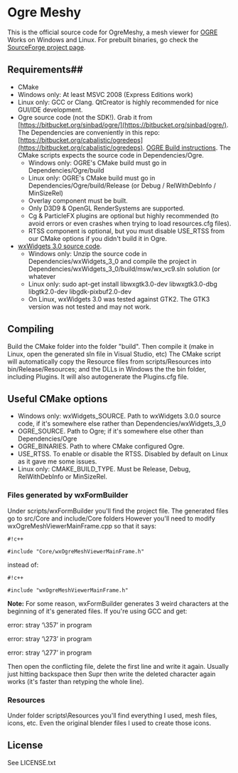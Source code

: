 # Ogre Meshy #

This is the official source code for OgreMeshy, a mesh viewer for [OGRE](www.ogre3d.org)
Works on Windows and Linux. For prebuilt binaries, go check the [SourceForge project page](http://sourceforge.net/projects/ogremeshy/).

## Requirements##
* CMake
* Windows only: At least MSVC 2008 (Express Editions work)
* Linux only: GCC or Clang. QtCreator is highly recommended for nice GUI/IDE development.
* Ogre source code (not the SDK!). Grab it from [https://bitbucket.org/sinbad/ogre/](https://bitbucket.org/sinbad/ogre/). The Dependencies are conveniently in this repo: [https://bitbucket.org/cabalistic/ogredeps](https://bitbucket.org/cabalistic/ogredeps). [OGRE Build instructions](http://www.ogre3d.org/tikiwiki/CMake+Quick+Start+Guide). The CMake scripts expects the source code in Dependencies/Ogre.
    * Windows only: OGRE's CMake build must go in Dependencies/Ogre/build
    * Linux only: OGRE's CMake build must go in Dependencies/Ogre/build/Release (or Debug / RelWithDebInfo / MinSizeRel)
    * Overlay component must be built.
    * Only D3D9 & OpenGL RenderSystems are supported.
    * Cg & ParticleFX plugins are optional but highly recommended (to avoid errors or even crashes when trying to load resources.cfg files).
    * RTSS component is optional, but you must disable USE_RTSS from our CMake options if you didn't build it in Ogre.
* [wxWidgets 3.0 source code](https://www.wxwidgets.org/downloads/).
    * Windows only: Unzip the source code in Dependencies/wxWidgets_3_0 and compile the project in Dependencies/wxWidgets_3_0/build/msw/wx_vc9.sln solution (or whatever 
    * Linux only: sudo apt-get install libwxgtk3.0-dev libwxgtk3.0-dbg libgtk2.0-dev libgdk-pixbuf2.0-dev
    * On Linux, wxWidgets 3.0 was tested against GTK2. The GTK3 version was not tested and may not work.

## Compiling ##
Build the CMake folder into the folder "build". Then compile it (make in Linux, open the generated sln file in Visual Studio, etc)
The CMake script will automatically copy the Resource files from scripts/Resources into bin/Release/Resources; and the DLLs in Windows the the bin folder, including Plugins. It will also autogenerate the Plugins.cfg file.

## Useful CMake options ##
* Windows only: wxWidgets_SOURCE. Path to wxWidgets 3.0.0 source code, if it's somewhere else rather than Dependencies/wxWidgets_3_0
* OGRE_SOURCE. Path to Ogre; if it's somewhere else other than Dependencies/Ogre
* OGRE_BINARIES. Path to where CMake configured Ogre.
* USE_RTSS. To enable or disable the RTSS. Disabled by default on Linux as it gave me some issues.
* Linux only: CMAKE_BUILD_TYPE. Must be Release, Debug, RelWithDebInfo or MinSizeRel.


### Files generated by wxFormBuilder ###
Under scripts/wxFormBuilder you'll find the project file. The generated files go to src/Core and include/Core folders
However you'll need to modify wxOgreMeshViewerMainFrame.cpp so that it says:


```
#!c++

#include "Core/wxOgreMeshViewerMainFrame.h"
```


instead of:


```
#!c++

#include "wxOgreMeshViewerMainFrame.h"
```


**Note:**
For some reason, wxFormBuilder generates 3 weird characters at the beginning of it's generated files. If you're using GCC and get:

error: stray ‘\357’ in program

error: stray ‘\273’ in program

error: stray ‘\277’ in program

Then open the conflicting file, delete the first line and write it again.
Usually just hitting backspace then Supr then write the deleted character again works (it's faster than retyping the whole line).


### Resources ###
Under folder scripts\Resources you'll find everything I used, mesh files, icons, etc.
Even the original blender files I used to create those icons.

## License
See LICENSE.txt